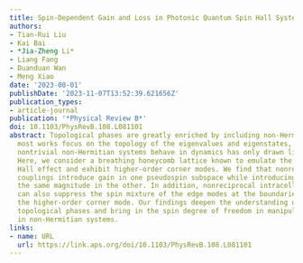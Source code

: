 ```yaml
---
title: Spin-Dependent Gain and Loss in Photonic Quantum Spin Hall Systems
authors:
- Tian-Rui Liu
- Kai Bai
- *Jia-Zheng Li*
- Liang Fang
- Duanduan Wan
- Meng Xiao
date: '2023-08-01'
publishDate: '2023-11-07T13:52:39.621656Z'
publication_types:
- article-journal
publication: '*Physical Review B*'
doi: 10.1103/PhysRevB.108.L081101
abstract: Topological phases are greatly enriched by including non-Hermiticity. While
  most works focus on the topology of the eigenvalues and eigenstates, how topologically
  nontrivial non-Hermitian systems behave in dynamics has only drawn limited attention.
  Here, we consider a breathing honeycomb lattice known to emulate the quantum spin
  Hall effect and exhibit higher-order corner modes. We find that nonreciprocal intracell
  couplings introduce gain in one pseudospin subspace while introducing loss with
  the same magnitude in the other. In addition, nonreciprocal intracell couplings
  can also suppress the spin mixture of the edge modes at the boundaries and delocalize
  the higher-order corner mode. Our findings deepen the understanding of non-Hermitian
  topological phases and bring in the spin degree of freedom in manipulating the dynamics
  in non-Hermitian systems.
links:
- name: URL
  url: https://link.aps.org/doi/10.1103/PhysRevB.108.L081101
---
```

